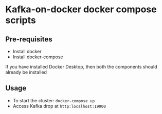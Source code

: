 # Kafka-on-docker docker compose scripts

## Pre-requisites
- Install docker
- Install docker-compose

If you have installed Docker Desktop, then both the components should already be
installed

## Usage
- To start the cluster: `docker-compose up`
- Access Kafka drop at `http:localhost:19000`
